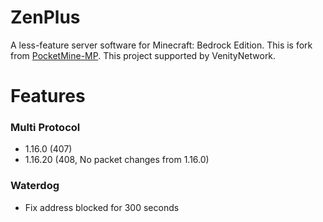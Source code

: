 # ZenPlus
A less-feature server software for Minecraft: Bedrock Edition. This is fork from <a href="https://github.com/pmmp/PocketMine-MP/">PocketMine-MP</a>. This project supported by VenityNetwork.

# Features
### Multi Protocol
- 1.16.0 (407)
- 1.16.20 (408, No packet changes from 1.16.0)
### Waterdog
- Fix address blocked for 300 seconds
